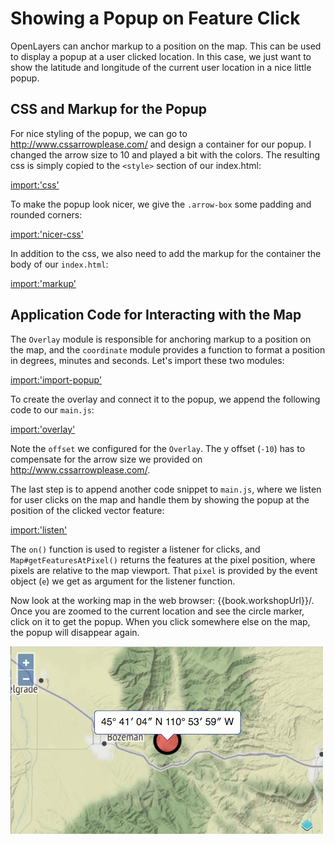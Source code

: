 # Showing a Popup on Feature Click

OpenLayers can anchor markup to a position on the map. This can be used to display a popup at a user clicked location. In this case, we just want to show the latitude and longitude of the current user location in a nice little popup.

## CSS and Markup for the Popup

For nice styling of the popup, we can go to http://www.cssarrowplease.com/ and design a container for our popup. I changed the arrow size to 10 and played a bit with the colors. The resulting css is simply copied to the `<style>` section of our index.html:

[import:'css'](../../../src/en/examples/basics/popup.html)

To make the popup look nicer, we give the `.arrow-box` some padding and rounded corners:

[import:'nicer-css'](../../../src/en/examples/basics/popup.html)

In addition to the css, we also need to add the markup for the container the body of our `index.html`:

[import:'markup'](../../../src/en/examples/basics/popup.html)

## Application Code for Interacting with the Map

The `Overlay` module is responsible for anchoring markup to a position on the map, and the `coordinate` module provides a function to format a position in degrees, minutes and seconds. Let's import these two modules:

[import:'import-popup'](../../../src/en/examples/basics/popup.js)

To create the overlay and connect it to the popup, we append the following code to our `main.js`:

[import:'overlay'](../../../src/en/examples/basics/popup.js)

Note the `offset` we configured for the `Overlay`. The y offset (`-10`) has to compensate for the arrow size we provided on http://www.cssarrowplease.com/.

The last step is to append another code snippet to `main.js`, where we listen for user clicks on the map and handle them by showing the popup at the position of the clicked vector feature:

[import:'listen'](../../../src/en/examples/basics/popup.js)

The `on()` function is used to register a listener for clicks, and `Map#getFeaturesAtPixel()` returns the features at the pixel position, where pixels are relative to the map viewport. That `pixel` is provided by the event object (`e`) we get as argument for the listener function.

Now look at the working map in the web browser: {{book.workshopUrl}}/. Once you are zoomed to the current location and see the circle marker, click on it to get the popup. When you click somewhere else on the map, the popup will disappear again.

![A map with a popup at our location](popup.png)

